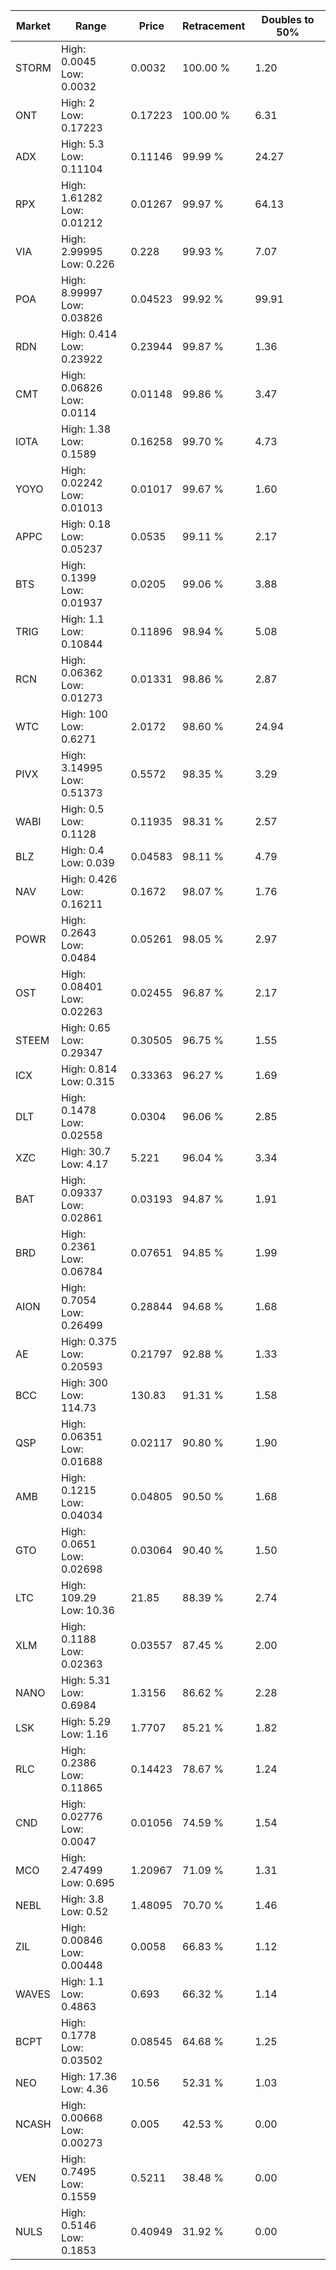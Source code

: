 | Market | Range | Price| Retracement | Doubles to 50% |
| --- | --- | --- | --- | --- |
| STORM | High: 0.0045<br />Low: 0.0032 | 0.0032 | 100.00 % | 1.20 |
| ONT | High: 2<br />Low: 0.17223 | 0.17223 | 100.00 % | 6.31 |
| ADX | High: 5.3<br />Low: 0.11104 | 0.11146 | 99.99 % | 24.27 |
| RPX | High: 1.61282<br />Low: 0.01212 | 0.01267 | 99.97 % | 64.13 |
| VIA | High: 2.99995<br />Low: 0.226 | 0.228 | 99.93 % | 7.07 |
| POA | High: 8.99997<br />Low: 0.03826 | 0.04523 | 99.92 % | 99.91 |
| RDN | High: 0.414<br />Low: 0.23922 | 0.23944 | 99.87 % | 1.36 |
| CMT | High: 0.06826<br />Low: 0.0114 | 0.01148 | 99.86 % | 3.47 |
| IOTA | High: 1.38<br />Low: 0.1589 | 0.16258 | 99.70 % | 4.73 |
| YOYO | High: 0.02242<br />Low: 0.01013 | 0.01017 | 99.67 % | 1.60 |
| APPC | High: 0.18<br />Low: 0.05237 | 0.0535 | 99.11 % | 2.17 |
| BTS | High: 0.1399<br />Low: 0.01937 | 0.0205 | 99.06 % | 3.88 |
| TRIG | High: 1.1<br />Low: 0.10844 | 0.11896 | 98.94 % | 5.08 |
| RCN | High: 0.06362<br />Low: 0.01273 | 0.01331 | 98.86 % | 2.87 |
| WTC | High: 100<br />Low: 0.6271 | 2.0172 | 98.60 % | 24.94 |
| PIVX | High: 3.14995<br />Low: 0.51373 | 0.5572 | 98.35 % | 3.29 |
| WABI | High: 0.5<br />Low: 0.1128 | 0.11935 | 98.31 % | 2.57 |
| BLZ | High: 0.4<br />Low: 0.039 | 0.04583 | 98.11 % | 4.79 |
| NAV | High: 0.426<br />Low: 0.16211 | 0.1672 | 98.07 % | 1.76 |
| POWR | High: 0.2643<br />Low: 0.0484 | 0.05261 | 98.05 % | 2.97 |
| OST | High: 0.08401<br />Low: 0.02263 | 0.02455 | 96.87 % | 2.17 |
| STEEM | High: 0.65<br />Low: 0.29347 | 0.30505 | 96.75 % | 1.55 |
| ICX | High: 0.814<br />Low: 0.315 | 0.33363 | 96.27 % | 1.69 |
| DLT | High: 0.1478<br />Low: 0.02558 | 0.0304 | 96.06 % | 2.85 |
| XZC | High: 30.7<br />Low: 4.17 | 5.221 | 96.04 % | 3.34 |
| BAT | High: 0.09337<br />Low: 0.02861 | 0.03193 | 94.87 % | 1.91 |
| BRD | High: 0.2361<br />Low: 0.06784 | 0.07651 | 94.85 % | 1.99 |
| AION | High: 0.7054<br />Low: 0.26499 | 0.28844 | 94.68 % | 1.68 |
| AE | High: 0.375<br />Low: 0.20593 | 0.21797 | 92.88 % | 1.33 |
| BCC | High: 300<br />Low: 114.73 | 130.83 | 91.31 % | 1.58 |
| QSP | High: 0.06351<br />Low: 0.01688 | 0.02117 | 90.80 % | 1.90 |
| AMB | High: 0.1215<br />Low: 0.04034 | 0.04805 | 90.50 % | 1.68 |
| GTO | High: 0.0651<br />Low: 0.02698 | 0.03064 | 90.40 % | 1.50 |
| LTC | High: 109.29<br />Low: 10.36 | 21.85 | 88.39 % | 2.74 |
| XLM | High: 0.1188<br />Low: 0.02363 | 0.03557 | 87.45 % | 2.00 |
| NANO | High: 5.31<br />Low: 0.6984 | 1.3156 | 86.62 % | 2.28 |
| LSK | High: 5.29<br />Low: 1.16 | 1.7707 | 85.21 % | 1.82 |
| RLC | High: 0.2386<br />Low: 0.11865 | 0.14423 | 78.67 % | 1.24 |
| CND | High: 0.02776<br />Low: 0.0047 | 0.01056 | 74.59 % | 1.54 |
| MCO | High: 2.47499<br />Low: 0.695 | 1.20967 | 71.09 % | 1.31 |
| NEBL | High: 3.8<br />Low: 0.52 | 1.48095 | 70.70 % | 1.46 |
| ZIL | High: 0.00846<br />Low: 0.00448 | 0.0058 | 66.83 % | 1.12 |
| WAVES | High: 1.1<br />Low: 0.4863 | 0.693 | 66.32 % | 1.14 |
| BCPT | High: 0.1778<br />Low: 0.03502 | 0.08545 | 64.68 % | 1.25 |
| NEO | High: 17.36<br />Low: 4.36 | 10.56 | 52.31 % | 1.03 |
| NCASH | High: 0.00668<br />Low: 0.00273 | 0.005 | 42.53 % | 0.00 |
| VEN | High: 0.7495<br />Low: 0.1559 | 0.5211 | 38.48 % | 0.00 |
| NULS | High: 0.5146<br />Low: 0.1853 | 0.40949 | 31.92 % | 0.00 |
